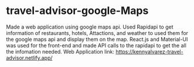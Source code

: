 # travel-advisor-google-Maps
Made a web application using google maps api. Used Rapidapi to get information of restaurants, hotels, Attactions, and weather to used them for the google maps api and display them on the map. React.js and Material-UI was used for the front-end and made API calls to the rapidapi to get the all the infomation needed. Web Application link: https://kennyalvarez-travel-advisor.netlify.app/

